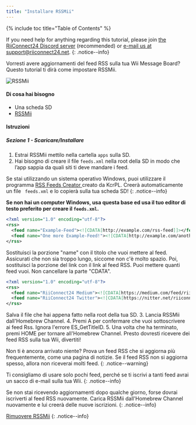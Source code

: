 ```yaml
---
title: "Installare RSSMii"
---
```


{% include toc title="Table of Contents" %}

If you need help for anything regarding this tutorial, please join [the RiiConnect24 Discord server](https://discord.gg/rc24) (recommended) or [e-mail us at support@riiconnect24.net](mailto:support@riiconnect24.net).
{: .notice--info}

Vorresti avere aggiornamenti del feed RSS sulla tua Wii Message Board? Questo tutorial ti dirà come impostare RSSMii.

![RSSMii](/images/rssmii.png)

#### Di cosa hai bisogno

* Una scheda SD
* [RSSMii](https://github.com/RiiConnect24/rssmii/releases)

#### Istruzioni
##### Sezione 1 - Scaricare/Installare

1. Estrai RSSMii mettilo nella cartella `apps` sulla SD.
2. Hai bisogno di creare il file `feeds.xml` nella root della SD in modo che l’app sappia da quali siti ti deve mandare i feed.

Se stai utilizzando un sistema operativo Windows, puoi utilizzare il programma [ RSS Feeds Creator ](https://github.com/RiiConnect24/rssmii/releases/download/v1.4.1/RSSFeedsCreator.bat) creato da KcrPL. Creerà automaticamente un file ` feeds.xml` e lo copierà sulla tua scheda SD!
{: .notice--info}

<b>Se non hai un computer Windows, usa questa base ed usa il tuo editor di testo preferito per creare il `feeds.xml`.</b>

```xml
<?xml version="1.0" encoding="utf-8"?>
<rss>
  <feed name="Example-Feed"><![CDATA[http://example.com/rss-feed]]></feed>
  <feed name="One more Example-Feed!"><![CDATA[http://example.com/another_rss-feed]]></feed>
</rss>
```

Sostituisci la porzione "name" con il titolo che vuoi mettere al feed. Assicurati che non sia troppo lungo, siccome non c'è molto spazio. Poi, sostituisci la porzione del link con il link al feed RSS. Puoi mettere quanti feed vuoi. Non cancellare la parte "CDATA".

```xml
<?xml version="1.0" encoding="utf-8"?>
<rss>
  <feed name="RiiConnect24 Medium"><![CDATA[https://medium.com/feed/riiconnect24]]></feed>
  <feed name="RiiConnect24 Twitter"><![CDATA[https://nitter.net/riiconnect24/rss]]></feed>
</rss>
```

Salva il file che hai appena fatto nella root della tua SD.
3. Lancia RSSMii dall'Homebrew Channel.
4. Premi A per confermare che vuoi sottoscrivere ai feed Rss. Ignora l'errore ES_GetTitleID.
5. Una volta che ha terminato, premi HOME per tornare all'Homebrew Channel. Presto dovresti ricevere dei feed RSS sulla tua Wii, divertiti!

Non ti è ancora arrivato niente? Prova un feed RSS che si aggiorna più frequentemente, come una pagina di notizie. Se il feed RSS non si aggiorna spesso, allora non riceverai molti feed.
{: .notice--warning}

Ti consigliamo di usare solo pochi feed, perché se ti iscrivi a tanti feed avrai un sacco di e-mail sulla tua Wii.
{: .notice--info}

Se non stai ricevendo aggiornamenti dopo qualche giorno, forse dovrai iscriverti al feed RSS nuovamente. Carica RSSMii dall'Homebrew Channel nuovamente e lui creerà delle nuove iscrizioni.
{: .notice--info}

[Rimuovere RSSMii](rssmii-remove)
{: .notice--info}
